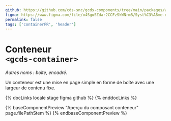 ```yaml
---
github: https://github.com/cds-snc/gcds-components/tree/main/packages/web/src/components/gcds-container
figma: https://www.figma.com/file/o4SguSZdar2CCFzSkWNrmB/Syst%C3%A8me-de-design-GC?type=design&node-id=114-2006&mode=design&t=1DaL24vHpjRRfHHm-0
permalink: false
tags: ['containerFR', 'header']
---
```


# Conteneur<br>`<gcds-container>`

_Autres noms : boîte, encadré._

Un conteneur est une mise en page simple en forme de boîte avec une largeur de contenu fixe.

{% docLinks locale stage figma github %}
{% enddocLinks %}

{% baseComponentPreview "Aperçu du composant conteneur" page.filePathStem %}
{% endbaseComponentPreview %}
